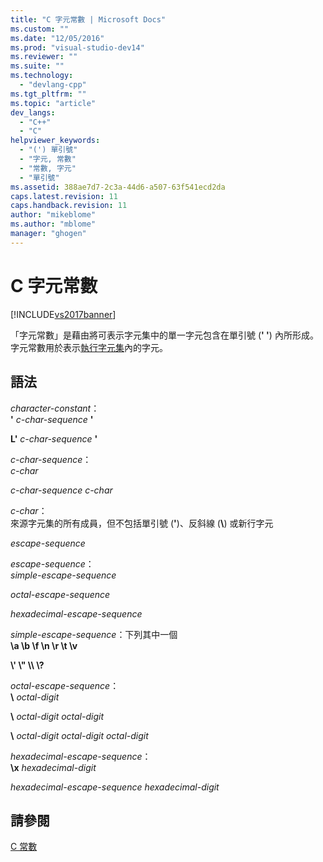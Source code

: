 ```yaml
---
title: "C 字元常數 | Microsoft Docs"
ms.custom: ""
ms.date: "12/05/2016"
ms.prod: "visual-studio-dev14"
ms.reviewer: ""
ms.suite: ""
ms.technology: 
  - "devlang-cpp"
ms.tgt_pltfrm: ""
ms.topic: "article"
dev_langs: 
  - "C++"
  - "C"
helpviewer_keywords: 
  - "(') 單引號"
  - "字元, 常數"
  - "常數, 字元"
  - "單引號"
ms.assetid: 388ae7d7-2c3a-44d6-a507-63f541ecd2da
caps.latest.revision: 11
caps.handback.revision: 11
author: "mikeblome"
ms.author: "mblome"
manager: "ghogen"
---
```

# C 字元常數
[!INCLUDE[vs2017banner](../assembler/inline/includes/vs2017banner.md)]

「字元常數」是藉由將可表示字元集中的單一字元包含在單引號 \(**' '**\) 內所形成。  字元常數用於表示[執行字元集](../c-language/execution-character-set.md)內的字元。  
  
## 語法  
 *character\-constant*：  
 **'** *c\-char\-sequence* **'**  
  
 **L'** *c\-char\-sequence* **'**  
  
 *c\-char\-sequence*：  
 *c\-char*  
  
 *c\-char\-sequence c\-char*  
  
 *c\-char*：  
 來源字元集的所有成員，但不包括單引號 \(**'**\)、反斜線 \(**\\**\) 或新行字元  
  
 *escape\-sequence*  
  
 *escape\-sequence*：  
 *simple\-escape\-sequence*  
  
 *octal\-escape\-sequence*  
  
 *hexadecimal\-escape\-sequence*  
  
 *simple\-escape\-sequence*：下列其中一個  
 **\\a \\b \\f \\n \\r \\t \\v**  
  
 **\\' \\" \\\\ \\?**  
  
 *octal\-escape\-sequence*：  
 **\\**  *octal\-digit*  
  
 **\\**  *octal\-digit octal\-digit*  
  
 **\\**  *octal\-digit octal\-digit octal\-digit*  
  
 *hexadecimal\-escape\-sequence*：  
 **\\x**  *hexadecimal\-digit*  
  
 *hexadecimal\-escape\-sequence hexadecimal\-digit*  
  
## 請參閱  
 [C 常數](../c-language/c-constants.md)